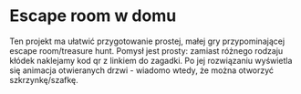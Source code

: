# Escape room w domu

Ten projekt ma ułatwić przygotowanie prostej, małej gry przypominającej escape room/treasure hunt. Pomysł jest prosty: zamiast różnego rodzaju kłódek naklejamy kod qr z linkiem do zagadki. Po jej rozwiązaniu wyświetla się animacja otwieranych drzwi - wiadomo wtedy, że można otworzyć szkrzynkę/szafkę.
